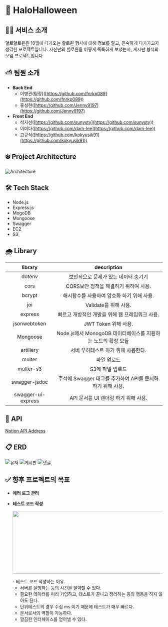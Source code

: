 # 🎃 HaloHalloween

## ✍🏻 서비스 소개

할로할로윈은 10월에 다가오는 할로윈 행사에 대해 정보를 알고, 
친숙하게 다가가고자 생각한 프로젝트입니다. 
자신만의 할로윈을 어떻게 독특하게 보냈는지, 
게시판 형식의 모임  프로젝트입니다



## ⛅️ 팀원 소개

- **Back End**
  - 이병관(팀장)([https://github.com/fnrkp089](https://github.com/fnrkp089))
  - 홍성현([https://github.com/Jenny9197](https://github.com/Jenny9197)
- **Front End**
  - 석지선([https://github.com/sunysty](https://github.com/sunysty))
  - 이미다([https://github.com/dam-lee](https://github.com/dam-lee))
  - 고규식([https://github.com/kokyusik91](https://github.com/kokyusik91))


## ❄️ Project Architecture

![Architecture](./readme_images/project_architecture0.2.png)

## 🛠 Tech Stack

- Node.js
- Express.js
- MogoDB
- Mongoose
- Swagger
- EC2
- S3


## 🌧 Library

|       library       |                         description                         |
| :-----------------: | :---------------------------------------------------------: |
|       dotenv        |            보안적으로 문제가 있는 데이터 숨기기             |
|        cors         |            CORS보안 정책을 해결하기 위하여 사용.            |
|       bcrypt        |         해시함수를 사용하여 암호화 하기 위해 사용.          |
|         joi         |                    Validate를 위해 사용.                    |
|       express       |       빠르고 개방적인 개발을 위해 웹 프레임워크 사용.       |
|    jsonwebtoken     |                    JWT Token 위해 사용.                     |
|     Mongoose        |           Node.js에서 MonogoDB 데이터베이스를 지원하는 노드의 확장 모듈         |
|      artillery      |             서버 부하테스트 하기 위해 사용한다.             |
|       multer        |                         파일 업로드                         |
|      multer-s3      |                      S3에 파일 업로드                       |
|    swagger-jsdoc    | 주석에 Swagger 태그를 추가하여 API를 문서화 하기 위해 사용. |
| swagger-ui-express  |            API 문서를 UI 렌더링 하기 위해 사용.             |

## 🔎 API

[Notion API Address](https://brave-countess-7ec.notion.site/99-Front-Backend-5bebd34178804db5878f1456f4418a7d)


## 📋 ERD
![유저](https://user-images.githubusercontent.com/44608012/146629134-6b17d7cc-404f-4588-9806-ed820e190240.png)
![게시판](https://user-images.githubusercontent.com/44608012/146629136-aa622953-1c06-4d54-b339-901dc908e196.png)
![댓글](https://user-images.githubusercontent.com/44608012/146629137-8c45b783-6b18-471c-a91c-f94d4c237cfc.png)



## ✅ 향후 프로젝트의 목표

- **에러 로그 관리**

   
- **테스트 코드 작성**
    <p align="center"><img src="https://user-images.githubusercontent.com/86820463/144460650-409b1351-e12d-4a62-818a-8973590786b3.png" width="500" height="200"></p>
  - 테스트 코드 작성하는 이유.

  - 서버를 실행하는 등의 시간을 절약할 수 있다.
  - 필요한 데이터를 미리 기입하고, 테스트가 끝나고 정리하는 등의 행동을 하지 않아도 된다.
  - 단위테스트의 경우 수십 ms 이기 때문에 테스트가 매우 빠르다.
  - 문서로서의 역할이 가능하다.
  - 깔끔한 인터페이스를 얻어낼 수 있다.

